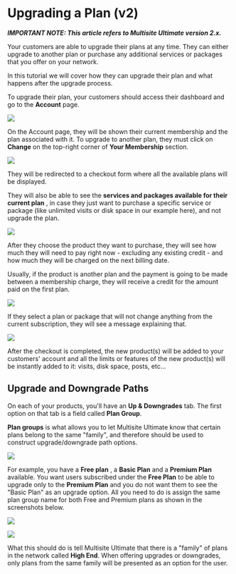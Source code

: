 # Upgrading a Plan (v2)

_**IMPORTANT NOTE: This article refers to Multisite Ultimate version 2.x.**_

Your customers are able to upgrade their plans at any time. They can either upgrade to another plan or purchase any additional services or packages that you offer on your network.

In this tutorial we will cover how they can upgrade their plan and what happens after the upgrade process.

To upgrade their plan, your customers should access their dashboard and go to the **Account** page.

![](https://wp-ultimo-space.fra1.cdn.digitaloceanspaces.com/hs-file-4DK63Wc0iN.png)

On the Account page, they will be shown their current membership and the plan associated with it. To upgrade to another plan, they must click on **Change** on the top-right corner of **Your Membership** section.

![](https://wp-ultimo-space.fra1.cdn.digitaloceanspaces.com/hs-file-RVPLZjr3nZ.png)

They will be redirected to a checkout form where all the available plans will be displayed.

They will also be able to see the **services and packages available for their current plan** , in case they just want to purchase a specific service or package (like unlimited visits or disk space in our example here), and not upgrade the plan.

![](https://wp-ultimo-space.fra1.cdn.digitaloceanspaces.com/hs-file-tDdSWzbvoZ.png)

After they choose the product they want to purchase, they will see how much they will need to pay right now - excluding any existing credit - and how much they will be charged on the next billing date.

Usually, if the product is another plan and the payment is going to be made between a membership charge, they will receive a credit for the amount paid on the first plan.

![](https://wp-ultimo-space.fra1.cdn.digitaloceanspaces.com/hs-file-Th8i4hZGXz.png)

If they select a plan or package that will not change anything from the current subscription, they will see a message explaining that.

![](https://wp-ultimo-space.fra1.cdn.digitaloceanspaces.com/hs-file-7PyuRlDmOs.png)

After the checkout is completed, the new product(s) will be added to your customers' account and all the limits or features of the new product(s) will be instantly added to it: visits, disk space, posts, etc...

## 

## 

## Upgrade and Downgrade Paths

On each of your products, you'll have an **Up & Downgrades** tab. The first option on that tab is a field called **Plan Group**.

**Plan groups** is what allows you to let Multisite Ultimate know that certain plans belong to the same "family", and therefore should be used to construct upgrade/downgrade path options.

![](https://wp-ultimo-space.fra1.cdn.digitaloceanspaces.com/hs-file-KZFTDp2LlW.png)

For example, you have a **Free plan** , a **Basic Plan** and a **Premium Plan** available. You want users subscribed under the **Free Plan** to be able to upgrade only to the **Premium Plan** and you do not want them to see the "Basic Plan" as an upgrade option. All you need to do is assign the same plan group name for both Free and Premium plans as shown in the screenshots below.

![](https://wp-ultimo-space.fra1.cdn.digitaloceanspaces.com/hs-file-ZApgTVPiPw.png)

![](https://wp-ultimo-space.fra1.cdn.digitaloceanspaces.com/hs-file-dbabo1khAz.png)

What this should do is tell Multisite Ultimate that there is a "family" of plans in the network called **High End**. When offering upgrades or downgrades, only plans from the same family will be presented as an option for the user.
